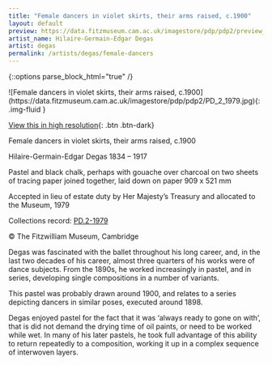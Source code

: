 ```yaml
---
title: "Female dancers in violet skirts, their arms raised, c.1900"
layout: default
preview: https://data.fitzmuseum.cam.ac.uk/imagestore/pdp/pdp2/preview_PD_2_1979.jpg
artist_name: Hilaire-Germain-Edgar Degas
artist: degas
permalink: /artists/degas/female-dancers
---
```

{::options parse_block_html="true" /}
<div class="text-center">
![Female dancers in violet skirts, their arms raised, c.1900](https://data.fitzmuseum.cam.ac.uk/imagestore/pdp/pdp2/PD_2_1979.jpg){: .img-fluid }

[View this in high resolution](https://data.fitzmuseum.cam.ac.uk/id/image/iiif/media-9844#?c=&m=&cv=){: .btn .btn-dark}
</div>

Female dancers in violet skirts, their arms raised, c.1900

Hilaire-Germain-Edgar Degas 1834 – 1917

Pastel and black chalk, perhaps with gouache over charcoal on two sheets of tracing paper joined together, laid down on paper 909 x 521 mm

Accepted in lieu of estate duty by Her Majesty’s Treasury and allocated to the Museum, 1979

Collections record: [PD.2-1979](https://data.fitzmuseum.cam.ac.uk/id/object/6298)

© The Fitzwilliam Museum, Cambridge

Degas was fascinated with the ballet throughout his long career, and, in the last two decades of his career, almost three quarters of his works were of dance subjects. From the 1890s, he worked increasingly in pastel, and in series, developing single compositions in a number of variants.

This pastel was probably drawn around 1900, and relates to a series depicting dancers in similar poses, executed around 1898.

Degas enjoyed pastel for the fact that it was ‘always ready to gone on with’, that is did not demand the drying time of oil paints, or need to be worked while wet. In many of his later pastels, he took full advantage of this ability to return repeatedly to a composition, working it up in a complex sequence of interwoven layers.
